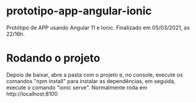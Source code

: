 # prototipo-app-angular-ionic
Protótipo de APP usando Angular 11 e Ionic. Finalizado em 05/03/2021, ás 22/16h.

# Rodando o projeto
Depois de baixar, abre a pasta com o projeto e, no console, execute os comandos "npm install" para instalar as dependências, em seguida, execute o comando "ionic serve". Normalmente roda em http://localhost:8100
